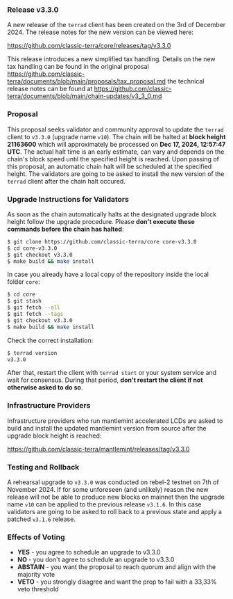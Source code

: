 ### Release v3.3.0

A new release of the `terrad` client has been created on the 3rd of December 2024. The release notes for the new version can be viewed here:

https://github.com/classic-terra/core/releases/tag/v3.3.0

This release introduces a new simplified tax handling. Details on the new tax handling can be found in the original proposal https://github.com/classic-terra/documents/blob/main/proposals/tax_proposal.md the technical release notes can be found at https://github.com/classic-terra/documents/blob/main/chain-updates/v3_3_0.md

### Proposal

This proposal seeks validator and community approval to update the `terrad` client to `v3.3.0` (upgrade name `v10`). The chain will be halted at **block height 21163600**  which will approximately be processed on **Dec 17, 2024, 12:57:47 UTC**. The actual halt time is an early estimate, can vary and depends on the chain's block speed until the specified height is reached. Upon passing of this proposal, an automatic chain halt will be scheduled at the specified height. The validators are going to be asked to install the new version of the `terrad` client after the chain halt occured.

### Upgrade Instructions for Validators

As soon as the chain automatically halts at the designated upgrade block height follow the upgrade procedure. Please **don't execute these commands before the chain has halted**:

```bash
$ git clone https://github.com/classic-terra/core core-v3.3.0
$ cd core-v3.3.0
$ git checkout v3.3.0
$ make build && make install 
```

In case you already have a local copy of the repository inside the local folder `core`:

```bash
$ cd core
$ git stash
$ git fetch --all
$ git fetch --tags
$ git checkout v3.3.0
$ make build && make install
```

Check the correct installation:

```bash
$ terrad version
v3.3.0
```

After that, restart the client with `terrad start` or your system service and wait for consensus. During that period, **don't restart the client if not otherwise asked to do so**.

### Infrastructure Providers

Infrastructure providers who run mantlemint accelerated LCDs are asked to build and install the updated mantlemint version from source after the upgrade block height is reached:

https://github.com/classic-terra/mantlemint/releases/tag/v3.3.0

### Testing and Rollback

A rehearsal upgrade to `v3.3.0` was conducted on rebel-2 testnet on 7th of November 2024. If for some unforeseen (and unlikely) reason the new release will not be able to produce new blocks on mainnet then the upgrade name `v10` can be applied to the previous release `v3.1.6`. In this case validators are going to be asked to roll back to a previous state and apply a patched `v3.1.6` release.

### Effects of Voting

- **YES** - you agree to schedule an upgrade to v3.3.0
- **NO** - you don't agree to schedule an upgrade to v3.3.0
- **ABSTAIN** - you want the proposal to reach quorum and align with the majority vote
- **VETO** - you strongly disagree and want the prop to fail with a 33,33% veto threshold
